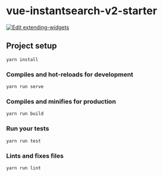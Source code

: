 # vue-instantsearch-v2-starter

[![Edit extending-widgets](https://codesandbox.io/static/img/play-codesandbox.svg)](https://codesandbox.io/s/github/algolia/doc-code-samples/tree/master/vue-instantsearch/extending-widgets)

## Project setup
```
yarn install
```

### Compiles and hot-reloads for development
```
yarn run serve
```

### Compiles and minifies for production
```
yarn run build
```

### Run your tests
```
yarn run test
```

### Lints and fixes files
```
yarn run lint
```
